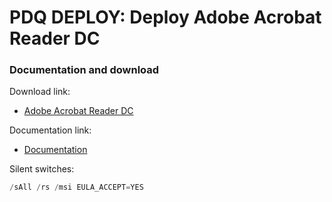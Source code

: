 # PDQ DEPLOY: Deploy Adobe Acrobat Reader DC
### Documentation and download
Download link:

* [Adobe Acrobat Reader DC](https://get.adobe.com/reader/enterprise/)

Documentation link:

* [Documentation](https://www.adobe.com/devnet-docs/acrobatetk/tools/VirtualizationGuide/cmdline.html#msi-support)

Silent switches:
```powershell
/sAll /rs /msi EULA_ACCEPT=YES
```